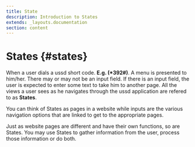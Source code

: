 ```yaml
---
title: State
description: Introduction to States
extends: _layouts.documentation
section: content
---
```

# States {#states}

When a user dials a ussd short code. **E.g. (*392#)**. A menu is presented to him/her. There may or may not be an input field. If there is an input field, the user is expected to enter some text to take him to another page. All the views a user sees as he navigates through the ussd application are refered to as **States**.

You can think of States as pages in a website while inputs are the various navigation options that are linked to get to the appropriate pages.

Just as website pages are different and have their own functions, so are States. You may use States to gather information from the user, process those information or do both.